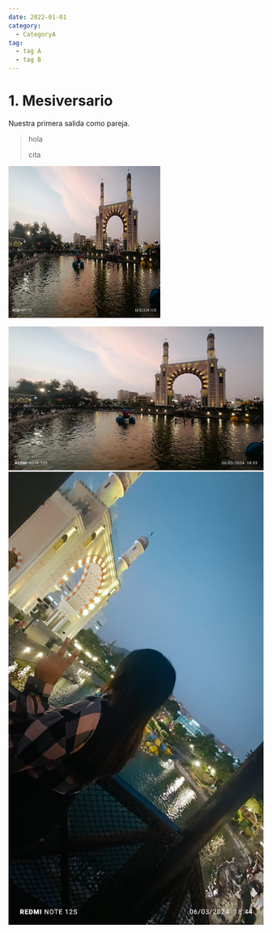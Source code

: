 ```yaml
---
date: 2022-01-01
category:
  - CategoryA
tag:
  - tag A
  - tag B
---
```


# 1. Mesiversario

Nuestra primera salida como pareja.

> hola
>
> cita

<img src= "/images/parque-de-la-amistad.jpg" alt= "img" width="300" height="300"/>

![Primera cita|250](/images/parque-de-la-amistad.jpg)
![Brithney](/images/brit-parque-amistad.jpg)

